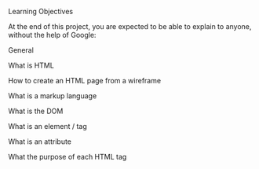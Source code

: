 Learning Objectives

At the end of this project, you are expected to be able to explain to anyone, without the help of Google:

General

What is HTML

How to create an HTML page from a wireframe

What is a markup language

What is the DOM

What is an element / tag

What is an attribute

What the purpose of each HTML tag